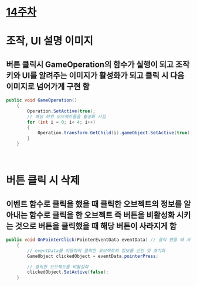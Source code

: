 # [14주차](/README.md)

# 조작, UI 설명 이미지
## 버튼 클릭시 GameOperation의 함수가 실행이 되고 조작키와 UI를 알려주는 이미지가 활성화가 되고 클릭 시 다음 이미지로 넘어가게 구현 함 
```cs
public void GameOperation()
    {
        Operation.SetActive(true);
        // 해당 하위 오브젝트들을 활성화 시킴
        for (int i = 0; i< 4; i++)
        {
            Operation.transform.GetChild(i).gameObject.SetActive(true);
        }
    }
```

</br>

# 버튼 클릭 시 삭제
## 이벤트 함수로 클릭을 했을 때 클릭한 오브젝트의 정보를 알아내는 함수로 클릭을 한 오브젝트 즉 버튼을 비활성화 시키는 것으로 버튼을 클릭했을 때 해당 버튼이 사라지게 함
```cs
public void OnPointerClick(PointerEventData eventData) // 클릭 했을 때 사용되는 이벤트 함수
    {
        // eventData를 이용하여 클릭한 오브젝트의 정보를 선언 및 초기화
        GameObject clickedObject = eventData.pointerPress;

        // 클릭한 오브젝트를 비활성화
        clickedObject.SetActive(false);
    }
```
